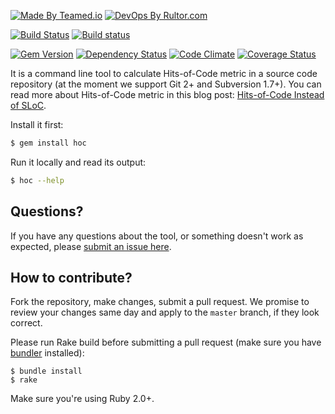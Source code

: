 [![Made By Teamed.io](http://img.teamed.io/btn.svg)](http://www.teamed.io)
[![DevOps By Rultor.com](http://www.rultor.com/b/teamed/hoc)](http://www.rultor.com/p/teamed/hoc)

[![Build Status](https://travis-ci.org/teamed/hoc.svg)](https://travis-ci.org/teamed/hoc)
[![Build status](https://ci.appveyor.com/api/projects/status/yww1brb4xy80jh11?svg=true)](https://ci.appveyor.com/project/yegor256/hoc)

[![Gem Version](https://badge.fury.io/rb/hoc.svg)](http://badge.fury.io/rb/hoc)
[![Dependency Status](https://gemnasium.com/teamed/hoc.svg)](https://gemnasium.com/teamed/hoc)
[![Code Climate](http://img.shields.io/codeclimate/github/teamed/hoc.svg)](https://codeclimate.com/github/teamed/hoc)
[![Coverage Status](https://coveralls.io/repos/teamed/hoc/badge.svg)](https://coveralls.io/r/teamed/hoc)

It is a command line tool to calculate Hits-of-Code metric
in a source code repository (at the moment we support Git 2+ and Subversion 1.7+).
You can read more about Hits-of-Code metric in this blog post:
[Hits-of-Code Instead of SLoC](http://www.yegor256.com/2014/11/14/hits-of-code.html).

Install it first:

```bash
$ gem install hoc
```

Run it locally and read its output:

```bash
$ hoc --help
```

## Questions?

If you have any questions about the tool, or something doesn't work as expected,
please [submit an issue here](https://github.com/teamed/hoc/issues/new).

## How to contribute?

Fork the repository, make changes, submit a pull request.
We promise to review your changes same day and apply to
the `master` branch, if they look correct.

Please run Rake build before submitting a pull request (make sure you
have [bundler](http://bundler.io/) installed):

```
$ bundle install
$ rake
```

Make sure you're using Ruby 2.0+.

